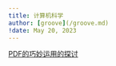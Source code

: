 ```yaml
---
title: 计算机科学
author: [groove](/groove.md)
!date: May 20, 2023
---
```

[PDF的巧妙运用的探讨](contents/ComputerScience/TypesettingSystem/index.md#:embed)
